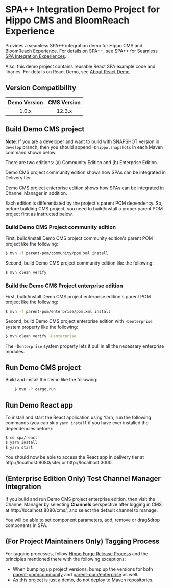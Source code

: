 # SPA++ Integration Demo Project for Hippo CMS and BloomReach Experience

Provides a seamless SPA++ integration demo for Hippo CMS and BloomReach Experience.
For details on SPA++, see [SPA++ for Seamless SPA Integration Experiences](https://www.onehippo.org/library/concepts/spa-plus/introduction.html).

Also, this demo project contains reusable React SPA example code and libaries.
For details on React Demo, see [About React Demo](spa/ABOUT_REACT_DEMO.md).

## Version Compatibility

| Demo Version   | CMS Version  |
|:--------------:|:------------:|
| 1.0.x          | 12.3.x       |

## Build Demo CMS project

**Note**: If you are a developer and want to build with SNAPSHOT version in ```develop``` branch, then you should append
```-Dhippo.snapshots``` in each Maven command shown below.

There are two editions: (a) Community Edition and (b) Enterprise Edition.

Demo CMS project community edition shows how SPAs can be integrated in Delivery tier.

Demo CMS project enterprise edition shows how SPAs can be integrated in Channel Manager in addition.

Each edition is differentiated by the project's parent POM dependency.
So, before building CMS project, you need to build/install a proper parent POM project first as instructed below.

### Build Demo CMS Project community edition

First, build/install Demo CMS project community edition's parent POM project like the following:

```bash
$ mvn -f parent-pom/community/pom.xml install
```

Second, build Demo CMS project community edition like the following:

```bash
$ mvn clean verify
```

### Build the Demo CMS Project enterprise edition

First, build/install Demo CMS project enterprise edition's parent POM project like the following:

```bash
$ mvn -f parent-pom/enterprise/pom.xml install
```

Second, build Demo CMS project enterprise edition with ```-Denterprise``` system property like the following:

```bash
$ mvn clean verify -Denterprise
```

The ```-Denterprise``` system property lets it pull in all the necessary enterprise modules.

## Run Demo CMS project

Build and install the demo like the following:

```bash
    $ mvn -P cargo.run
```

## Run Demo React app

To install and start the React application using Yarn, run the following commands
(you can skip `yarn install` if you have ever installed the dependencies before):

```bash
$ cd spa/react
$ yarn install
$ yarn start
```

You should now be able to access the React app in delivery tier at http://localhost:8080/site/ or http://localhost:3000.

## (Enterprise Edition Only) Test Channel Manager Integration

If you build and run Demo CMS project enterprise edition, then visit the Channel Manager by selecting **Channels** perspective after logging in CMS at http://localhost:8080/cms/, and select the default channel to manage.

You will be able to set component parameters, add, remove or drag&drop components in SPA.


## (For Project Maintainers Only) Tagging Process

For tagging processes, follow [Hippo Forge Release Process](https://onehippo-forge.github.io/release-process.html)
and the principles mentioned there
with the following exceptions:
- When bumping up project versions, bump up the versions for both [parent-pom/community](parent-pom/community) and
  [parent-pom/enterprise](parent-pom/enterprise) as well.
- As this project is just a demo, do not deploy to Maven repositories.
